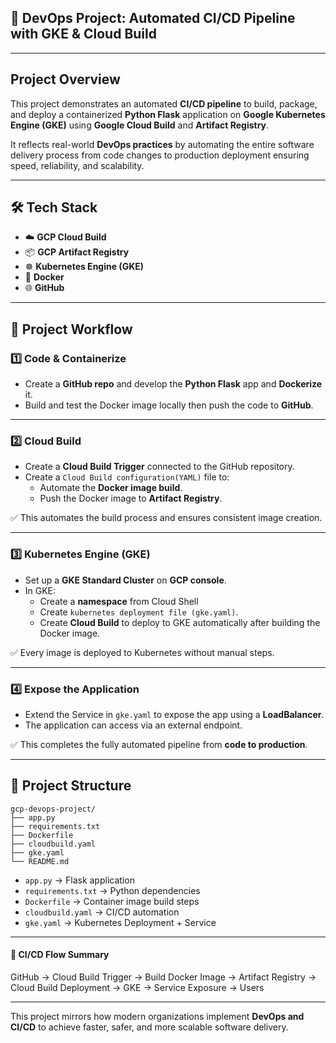## 🚀 DevOps Project: Automated CI/CD Pipeline with GKE & Cloud Build

---

## Project Overview

This project demonstrates an automated **CI/CD pipeline** to build, package, and deploy a containerized **Python Flask** application on **Google Kubernetes Engine (GKE)** using **Google Cloud Build** and **Artifact Registry**.

It reflects real-world **DevOps practices** by automating the entire software delivery process from code changes to production deployment ensuring speed, reliability, and scalability.

---

## 🛠 Tech Stack

- ☁️ **GCP Cloud Build**
- 📦 **GCP Artifact Registry**
- ☸️ **Kubernetes Engine (GKE)**
- 🐳 **Docker**
- 🌐 **GitHub**

---

## 🔗 Project Workflow

### 1️⃣ Code & Containerize
- Create a **GitHub repo** and develop the **Python Flask** app and **Dockerize** it.
- Build and test the Docker image locally then push the code to **GitHub**.

---

### 2️⃣ Cloud Build 
- Create a **Cloud Build Trigger** connected to the GitHub repository.
- Create a `Cloud Build configuration(YAML)` file to:
  - Automate the **Docker image build**.
  - Push the Docker image to **Artifact Registry**.

✅ This automates the build process and ensures consistent image creation.

---

### 3️⃣ Kubernetes Engine (GKE)
- Set up a **GKE Standard Cluster** on **GCP console**.
- In GKE:
  - Create a **namespace** from Cloud Shell
  - Create `kubernetes deployment file (gke.yaml)`.
  - Create **Cloud Build** to deploy to GKE automatically after building the Docker image.

✅ Every image is deployed to Kubernetes without manual steps.

---

### 4️⃣ Expose the Application
- Extend the Service in `gke.yaml` to expose the app using a **LoadBalancer**.
- The application can access via an external endpoint.

✅ This completes the fully automated pipeline from **code to production**.

---

## 🔗 Project Structure
```
gcp-devops-project/
├── app.py
├── requirements.txt
├── Dockerfile
├── cloudbuild.yaml
├── gke.yaml
└── README.md
```
- `app.py` → Flask application  
- `requirements.txt` → Python dependencies  
- `Dockerfile` → Container image build steps  
- `cloudbuild.yaml` → CI/CD automation  
- `gke.yaml` → Kubernetes Deployment + Service  

---

#### 🔄 CI/CD Flow Summary

GitHub → Cloud Build Trigger → Build Docker Image → Artifact Registry → Cloud Build Deployment → GKE → Service Exposure → Users

---
This project mirrors how modern organizations implement **DevOps and CI/CD** to achieve faster, safer, and more scalable software delivery.
